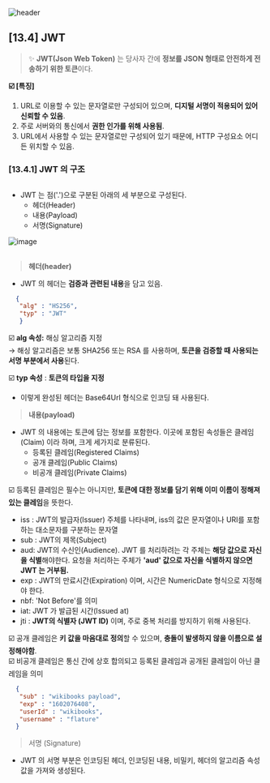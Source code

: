 ![header](https://capsule-render.vercel.app/api?type=wave&color=C3E5AE&height=200&section=header&text=Spring&nbsp;Boot&nbsp;Study&fontSize=50&fontColor=000000)

## [13.4] JWT

> :sparkles: **JWT(Json Web Token)** 는 당사자 간에 **정보를 JSON 형태로 안전하게 전송하기 위한 토큰**이다. 

**:ballot_box_with_check: [특징]**


1. URL로 이용할 수 있는 문자열로만 구성되어 있으며, **디지털 서명이 적용되어 있어 신뢰할 수 있음**.
2. 주로 서버와의 통신에서 **권한 인가를 위해 사용됨**.
3. URL에서 사용할 수 있는 문자열로만 구성되어 있기 때문에, HTTP 구성요소 어디든 위치할 수 있음.


### [13.4.1] JWT 의 구조
##
* JWT 는 점('.')으로 구분된 아래의 세 부분으로 구성된다.   
  * 헤더(Header)
  * 내용(Payload)
  * 서명(Signature)

![image](https://user-images.githubusercontent.com/78422940/235093979-9471830c-2d96-45be-b5ab-cc7049a710e7.png)
##
> **헤더(header)**
* JWT 의 헤더는 **검증과 관련된 내용**을 담고 있음.

```json
  {
   "alg" : "HS256",
   "typ" : "JWT"
   }
```
:ballot_box_with_check: **alg 속성:** 해싱 알고리즘 지정  
→ 해싱 알고리즘은 보통 SHA256 또는 RSA 를 사용하며, **토큰을 검증할 때 사용되는 서명 부분에서 사용**된다.  

☑️ **typ 속성** : **토큰의 타입을 지정**  


* 이렇게 완성된 헤더는 Base64Url 형식으로 인코딩 돼 사용된다.  


> **내용(payload)**
 
* JWT 의 내용에는 토큰에 담는 정보를 포함한다. 이곳에 포함된 속성들은 클레임(Claim) 이라 하며, 크게 세가지로 분류된다.
  * 등록된 클레임(Registered Claims)
  * 공개 클레임(Public Claims)
  * 비공개 클레임(Private Claims)



:ballot_box_with_check: 등록된 클레임은 필수는 아니지만, **토큰에 대한 정보를 담기 위해 이미 이름이 정해져 있는 클레임**을 뜻한다.  

* iss : JWT의 발급자(Issuer) 주체를 나타내며, iss의 값은 문자열이나 URI를 포함하는 대소문자를 구분하는 문자열
* sub : JWT의 제목(Subject) 
* aud: JWT의 수신인(Audience). JWT 를 처리하려는 각 주체는 **해당 값으로 자신을 식별**해야한다. 요청을 처리하는 주체가 **'aud' 값으로 자신을 식별하지 않으면 JWT 는 거부됨.**
* exp : JWT의 만료시간(Expiration) 이며, 시간은 NumericDate 형식으로 지정해야 한다.
* nbf: 'Not Before'를 의미
* iat: JWT 가 발급된 시간(Issued at)
* jti : **JWT의 식별자 (JWT ID)** 이며, 주로 중복 처리를 방지하기 위해 사용된다.   


:ballot_box_with_check: 공개 클레임은 **키 값을 마음대로 정의**할 수 있으며,  **충돌이 발생하지 않을 이름으로 설정해야함**.  
:ballot_box_with_check: 비공개 클레임은 통신 간에 상호 합의되고 등록된 클레임과 공개된 클레임이 아닌 클레임을 의미

``` json
  {
   "sub" : "wikibooks payload",
   "exp" : "1602076408",
   "userId" : "wikibooks",
   "username" : "flature"
  }
```    


> 서명 (Signature)

* JWT 의 서명 부분은 인코딩된 헤더, 인코딩된 내용, 비밀키, 헤더의 알고리즘 속성값을 가져와 생성된다.

